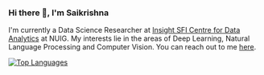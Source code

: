 ### Hi there 👋, I'm Saikrishna

<!--
**saikrishnaj97/saikrishnaj97** is a ✨ _special_ ✨ repository because its `README.md` (this file) appears on your GitHub profile.
-->

I'm currently a Data Science Researcher at [Insight SFI Centre for Data Analytics](https://www.insight-centre.org/) at NUIG. My interests lie in the areas of Deep Learning, Natural Language Processing and Computer Vision. You can reach out to me [here](https://www.linkedin.com/in/saikrishna-javvadi-6b6119174/).


[![Top Languages](https://github-readme-stats.vercel.app/api/top-langs/?username=saikrishnaj97&layout=compact)](https://github.com/anuraghazra/github-readme-stats)

